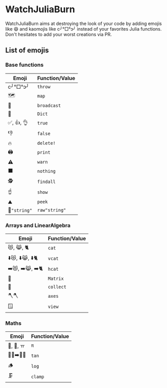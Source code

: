 # WatchJuliaBurn

WatchJuliaBurn aims at destroying the look of your code by adding emojis like :smile: and kaomojis like c╯°□°ↄ╯ instead of your favorites Julia functions.
Don't hesitates to add your worst creations via PR.

## List of emojis

### Base functions
| Emoji | Function/Value |
| --- | --- |
| c╯°□°ↄ╯ | `throw` |
| 🗺 | `map` |
| 📡 | `broadcast` |
| 📖 | `Dict` |
|  ✅, 👍, 👌 | `true` |
|  👎 | `false` |
| 🔥 | `delete!` |
| 🖨️ | `print` |
| ⚠ | `warn` |
| ⬛  | `nothing` |
| 🕵️ | `findall` |
| ☝️ | `show` |
| ⛰️ | `peek` |
| 🥩`"string"` | `raw"string"` |

### Arrays and LinearAlgebra

| Emoji | Function/Value |
| --- | --- |
| 😻, 😹, 🐈 | `cat` |
| ⬇️😻, ⬇️😹, ⬇️🐈 | `vcat` |
| ➡️😻, ➡️😹, ➡️🐈 | `hcat` |
| 🔢 | `Matrix` |
| 🧺 | `collect` |
| 🪓🪓 | `axes` |
| 🪟 | `view️` |

### Maths

| Emoji | Function/Value |
| --- | --- |
| 🥧, 🍰, ㅠ | `π` |
| 🧑🏻➡️🧑🏽 | `tan` |
| 🪵 | `log` |
| 🗜️ | `clamp` |